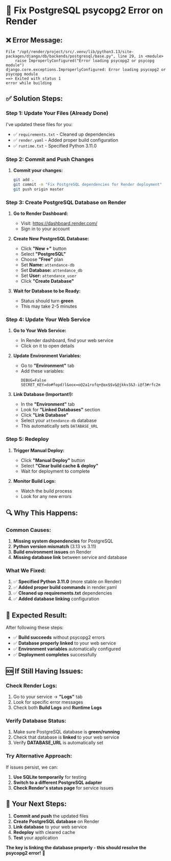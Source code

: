 # 🚨 Fix PostgreSQL psycopg2 Error on Render

## ❌ **Error Message:**
```
File "/opt/render/project/src/.venv/lib/python3.13/site-packages/django/db/backends/postgresql/base.py", line 29, in <module>
    raise ImproperlyConfigured("Error loading psycopg2 or psycopg module")
django.core.exceptions.ImproperlyConfigured: Error loading psycopg2 or psycopg module
==> Exited with status 1
error while building
```

## ✅ **Solution Steps:**

### **Step 1: Update Your Files (Already Done)**

I've updated these files for you:
- ✅ `requirements.txt` - Cleaned up dependencies
- ✅ `render.yaml` - Added proper build configuration
- ✅ `runtime.txt` - Specified Python 3.11.0

### **Step 2: Commit and Push Changes**

1. **Commit your changes:**
   ```bash
   git add .
   git commit -m "Fix PostgreSQL dependencies for Render deployment"
   git push origin master
   ```

### **Step 3: Create PostgreSQL Database on Render**

1. **Go to Render Dashboard:**
   - Visit: https://dashboard.render.com/
   - Sign in to your account

2. **Create New PostgreSQL Database:**
   - Click **"New +"** button
   - Select **"PostgreSQL"**
   - Choose **"Free"** plan
   - Set **Name:** `attendance-db`
   - Set **Database:** `attendance_db`
   - Set **User:** `attendance_user`
   - Click **"Create Database"**

3. **Wait for Database to be Ready:**
   - Status should turn **green**
   - This may take 2-5 minutes

### **Step 4: Update Your Web Service**

1. **Go to Your Web Service:**
   - In Render dashboard, find your web service
   - Click on it to open details

2. **Update Environment Variables:**
   - Go to **"Environment"** tab
   - Add these variables:
     ```
     DEBUG=False
     SECRET_KEY=do#fopd)l&oox=o@2a1rofq+@ax$$v&@jkkv3&3-i@f3#rfc2m
     ```

3. **Link Database (Important!):**
   - In the **"Environment"** tab
   - Look for **"Linked Databases"** section
   - Click **"Link Database"**
   - Select your `attendance-db` database
   - This automatically sets `DATABASE_URL`

### **Step 5: Redeploy**

1. **Trigger Manual Deploy:**
   - Click **"Manual Deploy"** button
   - Select **"Clear build cache & deploy"**
   - Wait for deployment to complete

2. **Monitor Build Logs:**
   - Watch the build process
   - Look for any new errors

## 🔍 **Why This Happens:**

### **Common Causes:**
1. **Missing system dependencies** for PostgreSQL
2. **Python version mismatch** (3.13 vs 3.11)
3. **Build environment issues** on Render
4. **Missing database link** between service and database

### **What We Fixed:**
1. ✅ **Specified Python 3.11.0** (more stable on Render)
2. ✅ **Added proper build commands** in render.yaml
3. ✅ **Cleaned up requirements.txt** dependencies
4. ✅ **Added database linking** configuration

## 🚀 **Expected Result:**

After following these steps:
- ✅ **Build succeeds** without psycopg2 errors
- ✅ **Database properly linked** to your web service
- ✅ **Environment variables** automatically configured
- ✅ **Deployment completes** successfully

## 🆘 **If Still Having Issues:**

### **Check Render Logs:**
1. Go to your service → **"Logs"** tab
2. Look for specific error messages
3. Check both **Build Logs** and **Runtime Logs**

### **Verify Database Status:**
1. Make sure PostgreSQL database is **green/running**
2. Check that database is **linked** to your web service
3. Verify **DATABASE_URL** is automatically set

### **Try Alternative Approach:**
If issues persist, we can:
1. **Use SQLite temporarily** for testing
2. **Switch to a different PostgreSQL adapter**
3. **Check Render's status page** for service issues

## 📱 **Your Next Steps:**

1. **Commit and push** the updated files
2. **Create PostgreSQL database** on Render
3. **Link database** to your web service
4. **Redeploy** with cleared cache
5. **Test** your application

**The key is linking the database properly - this should resolve the psycopg2 error!** 🎯

